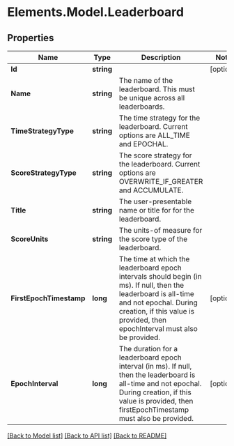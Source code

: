 # Elements.Model.Leaderboard

## Properties

Name | Type | Description | Notes
------------ | ------------- | ------------- | -------------
**Id** | **string** |  | [optional] 
**Name** | **string** | The name of the leaderboard.  This must be unique across all leaderboards. | 
**TimeStrategyType** | **string** | The time strategy for the leaderboard. Current options are ALL_TIME and EPOCHAL. | 
**ScoreStrategyType** | **string** | The score strategy for the leaderboard. Current options are OVERWRITE_IF_GREATER and ACCUMULATE. | 
**Title** | **string** | The user-presentable name or title for for the leaderboard. | 
**ScoreUnits** | **string** | The units-of measure for the score type of the leaderboard. | 
**FirstEpochTimestamp** | **long** | The time at which the leaderboard epoch intervals should begin (in ms). If null, then the leaderboard is all-time and not epochal. During creation, if this value is provided, then epochInterval must also be provided. | [optional] 
**EpochInterval** | **long** | The duration for a leaderboard epoch interval (in ms). If null, then the leaderboard is all-time and not epochal. During creation, if this value is provided, then firstEpochTimestamp must also be provided. | [optional] 

[[Back to Model list]](../README.md#documentation-for-models) [[Back to API list]](../README.md#documentation-for-api-endpoints) [[Back to README]](../README.md)

